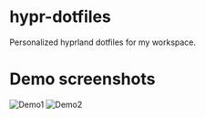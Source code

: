 # hypr-dotfiles
Personalized hyprland dotfiles for my workspace.


# Demo screenshots
![Demo1](https://github.com/manakin404/hypr-dotfiles/screenshots/Demo1.png)
![Demo2](https://github.com/manakin404/hypr-dotfiles/screenshots/Demo2.png)
